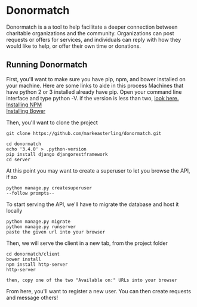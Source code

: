 # Donormatch
Donormatch is a a tool to help facilitate a deeper connection between charitable organizations and the community. Organizations can post requests or offers for services, and individuals can reply with how they would like to help, or offer their own time or donations.

## Running Donormatch
First, you'll want to make sure you have pip, npm, and bower installed on your machine. Here are some links to aide in this process
Machines that have python 2 or 3 installed already have pip. Open your command line interface and type python -V. if the version is less than two, [look here.](https://pip.pypa.io/en/stable/installing/)   <br />
[Installing NPM](http://blog.npmjs.org/post/85484771375/how-to-install-npm) <br />
[Installing Bower](https://www.npmjs.com/package/bower)

Then, you'll want to clone the project
```
git clone https://github.com/markeasterling/donormatch.git
```
```
cd donormatch
echo '3.4.0' > .python-version
pip install django djangorestframework
cd server
```

At this point you may want to create a superuser to let you browse the API, if so
```
python manage.py createsuperuser
--follow prompts--
```

To start serving the API, we'll have to migrate the database and host it locally
```
python manage.py migrate
python manage.py runserver
paste the given url into your browser
```
Then, we will serve the client in a new tab, from the project folder
```
cd donormatch/client
bower install
npm install http-server
http-server

then, copy one of the two "Available on:" URLs into your browser
```
From here, you'll want to register a new user. You can then create requests and message others!

